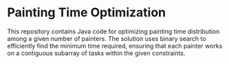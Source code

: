 # Painting Time Optimization

This repository contains Java code for optimizing painting time distribution among a given number of painters. 
The solution uses binary search to efficiently find the minimum time required, 
ensuring that each painter works on a contiguous subarray of tasks within the given constraints.
